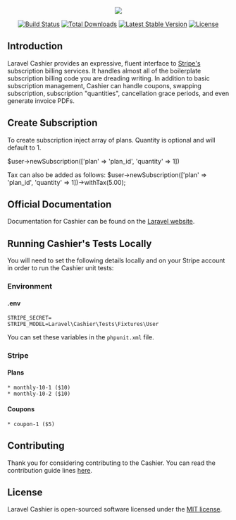 <p align="center"><img src="https://laravel.com/assets/img/components/logo-cashier.svg"></p>

<p align="center">
<a href="https://travis-ci.org/laravel/cashier"><img src="https://travis-ci.org/laravel/cashier.svg" alt="Build Status"></a>
<a href="https://packagist.org/packages/laravel/cashier"><img src="https://poser.pugx.org/laravel/cashier/d/total.svg" alt="Total Downloads"></a>
<a href="https://packagist.org/packages/laravel/cashier"><img src="https://poser.pugx.org/laravel/cashier/v/stable.svg" alt="Latest Stable Version"></a>
<a href="https://packagist.org/packages/laravel/cashier"><img src="https://poser.pugx.org/laravel/cashier/license.svg" alt="License"></a>
</p>

## Introduction

Laravel Cashier provides an expressive, fluent interface to [Stripe's](https://stripe.com) subscription billing services. It handles almost all of the boilerplate subscription billing code you are dreading writing. In addition to basic subscription management, Cashier can handle coupons, swapping subscription, subscription "quantities", cancellation grace periods, and even generate invoice PDFs.

## Create Subscription
To create subscription inject array of plans. Quantity is optional and will default to 1. 

$user->newSubscription(['plan' => 'plan_id', 'quantity' => 1])

Tax can also be added as follows:
$user->newSubscription(['plan' => 'plan_id', 'quantity' => 1])->withTax(5.00);

## Official Documentation

Documentation for Cashier can be found on the [Laravel website](http://laravel.com/docs/billing).

## Running Cashier's Tests Locally

You will need to set the following details locally and on your Stripe account in order to run the Cashier unit tests:

### Environment

#### .env

    STRIPE_SECRET=
    STRIPE_MODEL=Laravel\Cashier\Tests\Fixtures\User

You can set these variables in the `phpunit.xml` file.

### Stripe

#### Plans

    * monthly-10-1 ($10)
    * monthly-10-2 ($10)

#### Coupons

    * coupon-1 ($5)

## Contributing

Thank you for considering contributing to the Cashier. You can read the contribution guide lines [here](contributing.md).

## License

Laravel Cashier is open-sourced software licensed under the [MIT license](http://opensource.org/licenses/MIT).
